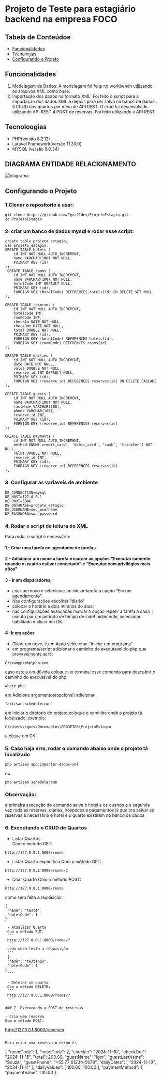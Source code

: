 # Projeto de Teste para estagiário backend na empresa FOCO

## Tabela de Conteúdos

- [Funcionalidades](#funcionalidades)
- [Tecnologias](#tecnologias-utilizadas)
- [Configurando o Projeto](#instalação)

## Funcionalidades

1. Modelagem de Dados: A modelagem foi feita no workbench utilizando os arquivos XML como base.
2. Importação dos dados no formato XML: Foi feito o script para a importação dos dados XML e depois para ser salvo no banco de dados .
3.CRUD dos quartos por meio de API REST: O crud foi desenvolvido utilizando API REST
4.POST de reservas: Foi feito utilizando a API REST



## Tecnoloogias

- PHP(versão 8.2.12)
- Laravel Framework(versão 11.30.0)
- MYSQL (versão 8.0.34)

## DIAGRAMA ENTIDADE RELACIONAMENTO

![diagrama](diagramaEER.png)

## Configurando o Projeto
### 1.Clonar o repositorio e usar:
```
git clone https://github.com/Igor21dev/ProjetoEstagio.git
cd ProjetoEstagio
```

### 2. criar um banco de dados mysql e rodar esse script:
```
create table projeto_estagio;
use projeto_estagio;
CREATE TABLE hotels (
    id INT NOT NULL AUTO_INCREMENT,
    name VARCHAR(100) NOT NULL,
    PRIMARY KEY (id)
);
 CREATE TABLE rooms (
    id INT NOT NULL AUTO_INCREMENT,
    name VARCHAR(100) NOT NULL,
    hotelCode INT DEFAULT NULL,
    PRIMARY KEY (id),
    FOREIGN KEY (hotelCode) REFERENCES hotels(id) ON DELETE SET NULL
);

CREATE TABLE reserves (
    id INT NOT NULL AUTO_INCREMENT,
    hotelCode INT,
    roomCode INT,
    checkIn DATE NOT NULL,
    checkOut DATE NOT NULL,
    total DOUBLE NOT NULL,
    PRIMARY KEY (id),
    FOREIGN KEY (hotelCode) REFERENCES hotels(id),
    FOREIGN KEY (roomCode) REFERENCES rooms(id)
);

CREATE TABLE dailies (
    id INT NOT NULL AUTO_INCREMENT,
    date DATE NOT NULL,
    value DOUBLE NOT NULL,
    reserve_id INT DEFAULT NULL,
    PRIMARY KEY (id),
    FOREIGN KEY (reserve_id) REFERENCES reserves(id) ON DELETE CASCADE
);

CREATE TABLE guests (
    id INT NOT NULL AUTO_INCREMENT,
    name VARCHAR(100) NOT NULL,
    lastName VARCHAR(100),
    phone VARCHAR(100),
    reserve_id INT,
    PRIMARY KEY (id),
    FOREIGN KEY (reserve_id) REFERENCES reserves(id)
);

CREATE TABLE payments (
    id INT NOT NULL AUTO_INCREMENT,
    method ENUM('credit_card', 'debit_card', 'cash', 'transfer') NOT NULL,
    value DOUBLE NOT NULL,
    reserve_id INT,
    PRIMARY KEY (id),
    FOREIGN KEY (reserve_id) REFERENCES reserves(id)
);
```


### 3. Configurar as variaveis de ambiente
```
DB_CONNECTION=mysql
DB_HOST=127.0.0.1
DB_PORT=3306
DB_DATABASE=projeto_estagio
DB_USERNAME=seu_username
DB_PASSWORD=sua_password
```


### 4. Rodar o script de leitura do XML

Para rodar o script é necessário:
#### 1 - Criar uma tarefa no agendador de tarefas
#### 2 - Adicionar um nome a tarefa e marcar as opções "Executar somente quando o usuário estiver conectado" e "Executar com privilégios mais altos"
#### 3 - Ir em disparadores, 
- criar um novo e selecionar no iniciar tarefa a opção "Em um agendamento"
- Nas configurações escolher "diario" 
- colocar o horário a dois minutos do atual
- nas configurações avançadas marcar a opção repetir a tarefa a cada 1 minuto por um período de tempo de indefinidamente, selecionar habilitado e clicar em OK.
#### 4 -Ir em ações
- Clicar em novo, e em Ação selecionar "Iniciar um programa"
- em programa/script adicionar o caminho do executavel do php que provavelmente será:
```
C:\xampp\php\php.exe
```
caso esteja em dúvida coloque no terminal esse comando para descobrir o caminho do executável do php:
```
where php
```
em Adicione argumentos(opcional) adicionar 
```
"artisan schedule:run" 
```
em iniciar o diretorio do projeto coloque o caminho onde o projeto tá localizado, exemplo:
```
C:\Users\igors\Documentos\PROJETOS\ProjetoEstagio
```
e clique em OK

### 5. Caso haja erro, rodar o comando abaixo onde o projeto tá localizado
```
php artisan app:importar-dados-xml
```
ou
```
php artisan schedule:run
```
### Observação:
a primeira execução do comando salva o hotel e os quartos e a segunda vez roda as reservas, diárias, hóspedes e pagamentos já que pra salvar as reservas é necessário o hotel e o quarto existirem no banco de dados

### 6. Executando o CRUD de Quartos
 - Listar Quartos  
 Com o metodo GET: 
 ```
http://127.0.0.1:8000/rooms
 ```

  - Listar Quarto específico
  Com o método GET:
  ```
  http://127.0.0.1:8000/rooms/2
  ```

   - Criar Quarto
   Com o método POST:
   ```
   http://127.0.0.1:8000/rooms
   ```
   como sera feita a requisição:
   ```
   {
    "name": "teste",
    "hotelCode": 1
   }

    - Atualizar Quarto
    Com o método PUT:  
    ```
    http://127.0.0.1:8000/rooms/7
    ```
    como sera feita a requisição:
    ```
    {
    "name": "testando",
    "hotelCode": 1
   }
    ```

    - Deletar um quarto
    Com o método DELETE:
    ```
    http://127.0.0.1:8000/rooms/7
    ```

### 7. Executando o POST de reservas

 - Cria uma reserva
 Com o método POST:
 ```
http://127.0.0.1:8000/reserves
 ```

 Para criar uma reserva o corpo é:
 ```
{
    "roomCode": 1,
    "hotelCode": 2,
    "checkIn": "2024-11-10",
    "checkOut": "2024-11-15",
    "total": 200.00,
    "guestName": "Igor",
    "guestLastName": "Souza",
    "guestPhone": "+55 77 91234-5678",
    "dailyDates": [
        "2024-11-10",
        "2024-11-11"
    ],
    "dailyValues": [
        100.00,
        100.00
    ],
    "paymentMethod": 1,
    "paymentValue": 100.00
}
 ```

